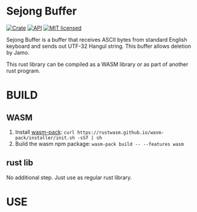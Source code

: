 # Sejong Buffer

[![Crate](https://img.shields.io/crates/v/sejong.svg)](https://crates.io/crates/sejong)
[![API](https://docs.rs/sejong/badge.svg)](https://docs.rs/sejong)
[![MIT licensed](https://img.shields.io/badge/license-MIT-blue.svg)](./LICENSE)

Sejong Buffer is a buffer that receives ASCII bytes from standard English keyboard and sends out UTF-32 Hangul string. This buffer allows deletion by Jamo.

This rust library can be compiled as a WASM library or as part of another rust program.

# BUILD

## WASM

1. Install [wasm-pack](https://rustwasm.github.io/):
    ` curl https://rustwasm.github.io/wasm-pack/installer/init.sh -sSf | sh `
2. Build the wasm npm package:
    `wasm-pack build -- --features wasm`

## rust lib

No additional step. Just use as regular rust library.

# USE


